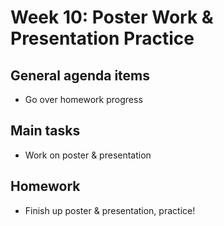 # Week 10: Poster Work & Presentation Practice

## General agenda items

- Go over homework progress

## Main tasks

- Work on poster & presentation

## Homework

- Finish up poster & presentation, practice!
